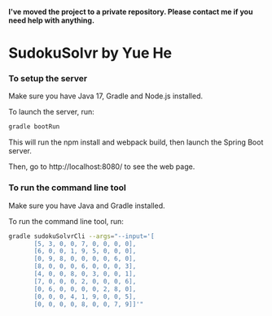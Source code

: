 **I've moved the project to a private repository. Please contact me if you need help with anything.**
# SudokuSolvr by Yue He

### To setup the server
Make sure you have Java 17, Gradle and Node.js installed.

To launch the server, run:

```bash
gradle bootRun
```

This will run the npm install and webpack build, then launch the Spring Boot server.

Then, go to http://localhost:8080/ to see the web page.

### To run the command line tool
Make sure you have Java and Gradle installed.

To run the command line tool, run:

```bash
gradle sudokuSolvrCli --args="--input='[
       [5, 3, 0, 0, 7, 0, 0, 0, 0],
       [6, 0, 0, 1, 9, 5, 0, 0, 0],
       [0, 9, 8, 0, 0, 0, 0, 6, 0],
       [8, 0, 0, 0, 6, 0, 0, 0, 3],
       [4, 0, 0, 8, 0, 3, 0, 0, 1],
       [7, 0, 0, 0, 2, 0, 0, 0, 6],
       [0, 6, 0, 0, 0, 0, 2, 8, 0],
       [0, 0, 0, 4, 1, 9, 0, 0, 5],
       [0, 0, 0, 0, 8, 0, 0, 7, 9]]'"
```
